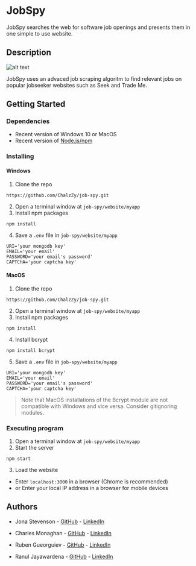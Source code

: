 # JobSpy

JobSpy searches the web for software job openings and presents them in one simple to use website.


## Description

![alt text](https://i.imgur.com/X4AFZu2.png "JobSpy's home page")

JobSpy uses an advaced job scraping algoritm to find relevant jobs on popular jobseeker websites such as Seek and Trade Me. 

## Getting Started

### Dependencies

* Recent version of Windows 10 or MacOS
* Recent version of [Node.js/npm](https://nodejs.org/en/)

### Installing

#### Windows
1. Clone the repo
```
https://github.com/ChalzZy/job-spy.git
```
2. Open a terminal window at `job-spy/website/myapp`
3. Install npm packages
```
npm install
```
4. Save a `.env` file in `job-spy/website/myapp`
```
URI='your mongodb key'
EMAIL='your email'
PASSWORD='your email's password'
CAPTCHA='your captcha key'
```

#### MacOS
1. Clone the repo
```
https://github.com/ChalzZy/job-spy.git
```
2. Open a terminal window at `job-spy/website/myapp`
3. Install npm packages
```
npm install
```
4. Install bcrypt
```
npm install bcrypt
```
5. Save a `.env` file in `job-spy/website/myapp`
```
URI='your mongodb key'
EMAIL='your email'
PASSWORD='your email's password'
CAPTCHA='your captcha key'
```

> Note that MacOS installations of the Bcrypt module are not compatible with Windows and vice versa. Consider gitignoring modules.

### Executing program

1. Open a terminal window at `job-spy/website/myapp`
2. Start the server
```
npm start
```
3. Load the website
  * Enter `localhost:3000` in a browser (Chrome is recommended)
  * or Enter your local IP address in a browser for mobile devices

## Authors

* Jona Stevenson - [GitHub](https://github.com/Jona-NZ) - [LinkedIn](https://www.linkedin.com/in/jona-stevenson-nz/)

* Charles Monaghan - [GitHub](https://github.com/ChalzZy) - [LinkedIn](https://www.linkedin.com/in/charlesmonaghan/)

* Ruben Gueorguiev - [GitHub](https://github.com/blackflarez) - [LinkedIn](https://www.linkedin.com/in/ruben-gueorguiev-1bb0151b8/)

* Ranul Jayawardena - [GitHub](https://github.com/RanulJaya) - [LinkedIn](https://www.linkedin.com/in/ranul-jayawardena-278350211/)
